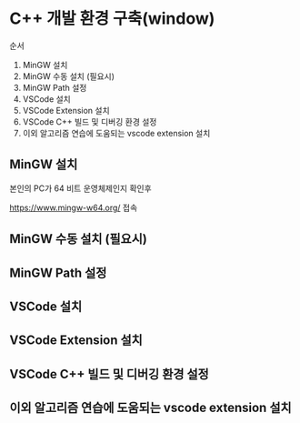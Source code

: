 # C++ 개발 환경 구축(window)

순서
1. MinGW 설치
2. MinGW 수동 설치 (필요시)
3. MinGW Path 설정
4. VSCode 설치
5. VSCode Extension 설치
6. VSCode C++ 빌드 및 디버깅 환경 설정
7. 이외 알고리즘 연습에 도움되는 vscode extension 설치

## MinGW 설치
본인의 PC가 64 비트 운영체제인지 확인후

https://www.mingw-w64.org/ 접속



## MinGW 수동 설치 (필요시)


## MinGW Path 설정


## VSCode 설치


## VSCode Extension 설치


## VSCode C++ 빌드 및 디버깅 환경 설정


## 이외 알고리즘 연습에 도움되는 vscode extension 설치